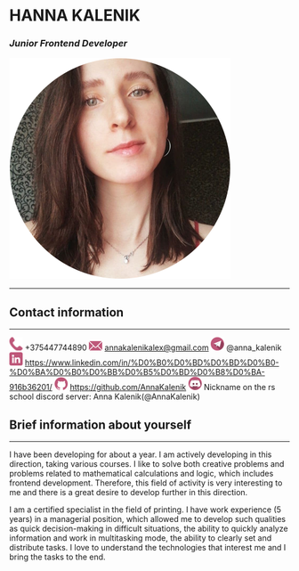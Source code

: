# HANNA KALENIK
### _Junior Frontend Developer_
![My photo](/images/photo_3.png)
___
## Contact information
___
![Phone](/images/phone.png) +375447744890
![Email](/images/email.png) annakalenikalex@gmail.com
![Telegram](/images/telegram.png) @anna_kalenik
![Linkedin](/images/linkedin.png) https://www.linkedin.com/in/%D0%B0%D0%BD%D0%BD%D0%B0-%D0%BA%D0%B0%D0%BB%D0%B5%D0%BD%D0%B8%D0%BA-916b36201/
![Github](/images/github.png) https://github.com/AnnaKalenik
![Discord](/images/discord.png) Nickname on the rs school discord server: Anna Kalenik(@AnnaKalenik)
## Brief information about yourself
___
I have been developing for about a year. I am actively developing in this direction, taking various courses. I like to solve both creative problems and problems related to mathematical calculations and logic, which includes frontend development. Therefore, this field of activity is very interesting to me and there is a great desire to develop further in this direction.

I am a certified specialist in the field of printing. I have work experience (5 years) in a managerial position, which allowed me to develop such qualities as quick decision-making in difficult situations, the ability to quickly
analyze information and work in multitasking mode, the ability to clearly set and distribute tasks. I love to understand the technologies that interest me and I bring the tasks to the end.